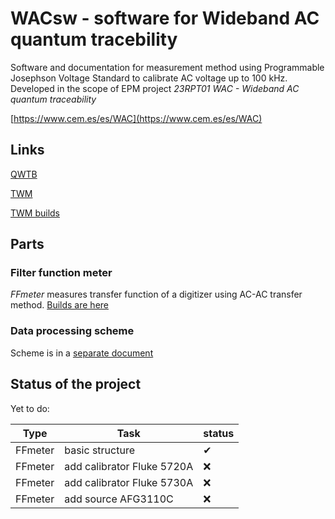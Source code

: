 # WACsw - software for Wideband AC quantum tracebility

Software and documentation for measurement method using Programmable Josephson Voltage Standard to calibrate AC voltage up to 100 kHz.
Developed in the scope of EPM project *23RPT01 WAC - Wideband AC quantum traceability*

[https://www.cem.es/es/WAC](https://www.cem.es/es/WAC)

## Links

[QWTB](https://qwtb.github.io/qwtb/)

[TWM](https://github.com/smaslan/TWM)

[TWM builds](https://github.com/smaslan/TWM-builds)

## Parts
### Filter function meter
*FFmeter* measures transfer function of a digitizer using AC-AC transfer method.
[Builds are here](https://github.com/KaeroDot/WACsw/tree/master/control_software/Filter%20function%20meter%20builds)

### Data processing scheme
Scheme is in a [separate document](https://github.com/KaeroDot/WACsw/blob/master/doc/WACsw_requirements.md)

## Status of the project
Yet to do:

Type | Task | status
-----|------|--------
FFmeter | basic structure | ✔
FFmeter | add calibrator Fluke 5720A | ❌
FFmeter | add calibrator Fluke 5730A | ❌
FFmeter | add source AFG3110C | ❌
